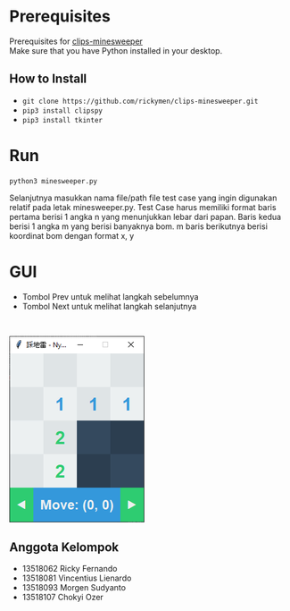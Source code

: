 # Prerequisites
Prerequisites for [clips-minesweeper](https://github.com/rickymen/clips-minesweeper)
<br>
Make sure that you have Python installed in your desktop.
<br>
## How to Install
* `git clone https://github.com/rickymen/clips-minesweeper.git`
* `pip3 install clipspy`
* `pip3 install tkinter`

# Run
`python3 minesweeper.py`

Selanjutnya masukkan nama file/path file test case yang ingin digunakan relatif pada letak minesweeper.py. Test Case harus memiliki format baris pertama berisi 1 angka n yang menunjukkan lebar dari papan. Baris kedua berisi 1 angka m yang berisi banyaknya bom. m baris berikutnya berisi koordinat bom dengan format x, y
<br>
# GUI
* Tombol Prev untuk melihat langkah sebelumnya
* Tombol Next untuk melihat langkah selanjutnya
<br>

![GUI Minesweeper](/assets/gui.png)

## Anggota Kelompok
* 13518062 Ricky Fernando
* 13518081 Vincentius Lienardo
* 13518093 Morgen Sudyanto
* 13518107 Chokyi Ozer
